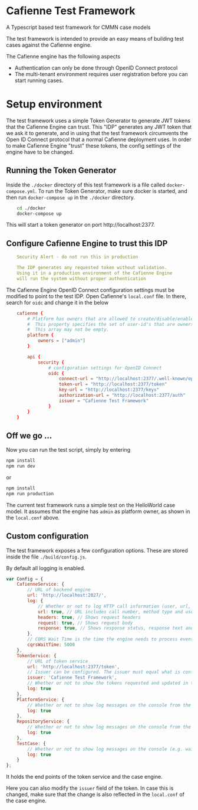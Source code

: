 
# Cafienne Test Framework
A Typescript based test framework for CMMN case models

The test framework is intended to provide an easy means of building test cases against the Cafienne engine.

The Cafienne engine has the following aspects
- Authentication can only be done through OpenID Connect protocol
- The multi-tenant environment requires user registration before you can start running cases.

# Setup environment
The test framework uses a simple Token Generator to generate JWT tokens that the Cafienne Engine can trust. This "IDP" generates any JWT token that we ask it to generate, and in using that the test framework circumvents the Open ID Connect protocol that a normal Cafienne deployment uses.
In order to make Cafienne Engine "trust" these tokens, the config settings of the engine have to be changed.

## Running the Token Generator
Inside the `./docker` directory of this test framework is a file called `docker-compose.yml`.
To run the Token Generator, make sure docker is started, and then run `docker-compose up` in the `./docker` directory.
```bash
    cd ./docker
    docker-compose up
```
This will start a token generator on port http://localhost:2377.

## Configure Cafienne Engine to trust this IDP
```yml
    Security Alert - do not run this in production

    The IDP generates any requested token without validation.
    Using it in a production environment of the Cafienne Engine
    will run the system without proper authentication
```
The Cafienne Engine OpenID Connect configuration settings must be modified to point to the test IDP.
Open Cafienne's `local.conf` file.
In there, search for `oidc` and change it in the below
```conf
    cafienne {
        # Platform has owners that are allowed to create/disable/enable tenants
        #  This property specifies the set of user-id's that are owners
        #  This array may not be empty.
        platform {
            owners = ["admin"]
        }

        api {
            security {
                # configuration settings for OpenID Connect
                oidc {
                    connect-url = "http://localhost:2377/.well-known/openid-configuration"
                    token-url = "http://localhost:2377/token"
                    key-url = "http://localhost:2377/keys"
                    authorization-url = "http://localhost:2377/auth"
                    issuer = "Cafienne Test Framework"
                }
        }
    }
```

## Off we go ...
Now you can run the test script, simply by entering
```bash
npm install
npm run dev
```
or
```bash
npm install
npm run production
```
The current test framework runs a simple test on the HelloWorld case model.
It assumes that the engine has `admin` as platform owner, as shown in the `local.conf` above.

## Custom configuration
The test framework exposes a few configuration options. These are stored inside the file `./build/config.js`.

By default all logging is enabled.
```js
var Config = {
    CafienneService: {
        // URL of backend engine
        url: 'http://localhost:2027/',
        log: {
            // Whether or not to log HTTP call information (user, url, method type, headers)
            url: true, // URL includes call number, method type and user id
            headers: true, // Shows request headers
            request: true, // Shows request body
            response: true, // Shows response status, response text and case last modified
        },
        // CQRS Wait Time is the time the engine needs to process events from commands (e.g. StartCase, CompleteTask, CreateTenant) into the server side query database
        cqrsWaitTime: 5000
    },
    TokenService: {
        // URL of token service
        url: 'http://localhost:2377/token',
        // Issuer can be configured. The issuer must equal what is configure inside the Cafienne Engine
        issuer: 'Cafienne Test Framework',
        // Whether or not to show the tokens requested and updated in the user
        log: true
    },
    PlatformService: {
        // Whether or not to show log messages on the console from the platform APIs (e.g., whether tenant already exists or not)
        log: true
    },
    RepositoryService: {
        // Whether or not to show log messages on the console from the repository APIs (e.g., list of case definitions returned from server)
        log: true
    },
    TestCase: {
        // Whether or not to show log messages on the console (e.g. wait time messages for server side processing)
        log: true
    }
};
```
It holds the end points of the token service and the case engine.

Here you can also modify the `issuer` field of the token. In case this is changed, make sure that the change is also reflected in the `local.conf` of the case engine.